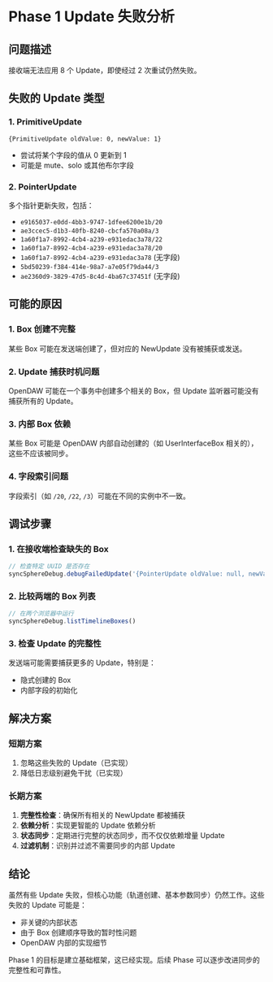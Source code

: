 # Phase 1 Update 失败分析

## 问题描述

接收端无法应用 8 个 Update，即使经过 2 次重试仍然失败。

## 失败的 Update 类型

### 1. PrimitiveUpdate
```
{PrimitiveUpdate oldValue: 0, newValue: 1}
```
- 尝试将某个字段的值从 0 更新到 1
- 可能是 mute、solo 或其他布尔字段

### 2. PointerUpdate
多个指针更新失败，包括：
- `e9165037-e0dd-4bb3-9747-1dfee6200e1b/20`
- `ae3ccec5-d1b3-40fb-8240-cbcfa570a08a/3`
- `1a60f1a7-8992-4cb4-a239-e931edac3a78/22`
- `1a60f1a7-8992-4cb4-a239-e931edac3a78/20`
- `1a60f1a7-8992-4cb4-a239-e931edac3a78` (无字段)
- `5bd50239-f384-414e-98a7-a7e05f79da44/3`
- `ae2360d9-3829-47d5-8c4d-4ba67c37451f` (无字段)

## 可能的原因

### 1. Box 创建不完整
某些 Box 可能在发送端创建了，但对应的 NewUpdate 没有被捕获或发送。

### 2. Update 捕获时机问题
OpenDAW 可能在一个事务中创建多个相关的 Box，但 Update 监听器可能没有捕获所有的 Update。

### 3. 内部 Box 依赖
某些 Box 可能是 OpenDAW 内部自动创建的（如 UserInterfaceBox 相关的），这些不应该被同步。

### 4. 字段索引问题
字段索引（如 `/20`, `/22`, `/3`）可能在不同的实例中不一致。

## 调试步骤

### 1. 在接收端检查缺失的 Box
```javascript
// 检查特定 UUID 是否存在
syncSphereDebug.debugFailedUpdate('{PointerUpdate oldValue: null, newValue: e9165037-e0dd-4bb3-9747-1dfee6200e1b/20}')
```

### 2. 比较两端的 Box 列表
```javascript
// 在两个浏览器中运行
syncSphereDebug.listTimelineBoxes()
```

### 3. 检查 Update 的完整性
发送端可能需要捕获更多的 Update，特别是：
- 隐式创建的 Box
- 内部字段的初始化

## 解决方案

### 短期方案
1. 忽略这些失败的 Update（已实现）
2. 降低日志级别避免干扰（已实现）

### 长期方案
1. **完整性检查**：确保所有相关的 NewUpdate 都被捕获
2. **依赖分析**：实现更智能的 Update 依赖分析
3. **状态同步**：定期进行完整的状态同步，而不仅仅依赖增量 Update
4. **过滤机制**：识别并过滤不需要同步的内部 Update

## 结论

虽然有些 Update 失败，但核心功能（轨道创建、基本参数同步）仍然工作。这些失败的 Update 可能是：
- 非关键的内部状态
- 由于 Box 创建顺序导致的暂时性问题
- OpenDAW 内部的实现细节

Phase 1 的目标是建立基础框架，这已经实现。后续 Phase 可以逐步改进同步的完整性和可靠性。 
